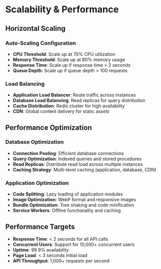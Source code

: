 # Scalability & Performance

## Horizontal Scaling

### Auto-Scaling Configuration

- **CPU Threshold**: Scale up at 70% CPU utilization
- **Memory Threshold**: Scale up at 80% memory usage
- **Response Time**: Scale up if response time > 2 seconds
- **Queue Depth**: Scale up if queue depth > 100 requests

### Load Balancing

- **Application Load Balancer**: Route traffic across instances
- **Database Load Balancing**: Read replicas for query distribution
- **Cache Distribution**: Redis cluster for high availability
- **CDN**: Global content delivery for static assets

## Performance Optimization

### Database Optimization

- **Connection Pooling**: Efficient database connections
- **Query Optimization**: Indexed queries and stored procedures
- **Read Replicas**: Distribute read load across multiple instances
- **Caching Strategy**: Multi-level caching (application, database, CDN)

### Application Optimization

- **Code Splitting**: Lazy loading of application modules
- **Image Optimization**: WebP format and responsive images
- **Bundle Optimization**: Tree shaking and code minification
- **Service Workers**: Offline functionality and caching

## Performance Targets

- **Response Time**: < 2 seconds for all API calls
- **Concurrent Users**: Support for 10,000+ concurrent users
- **Uptime**: 99.9% availability
- **Page Load**: < 3 seconds initial load
- **API Throughput**: 1,000+ requests per second
